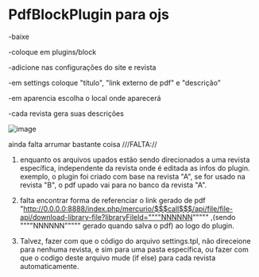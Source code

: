 # PdfBlockPlugin para ojs
-baixe

-coloque em plugins/block

-adicione nas configurações do site e revista

-em settings coloque "título", "link externo de pdf" e "descrição"

-em aparencia escolha o local onde aparecerá

-cada revista gera suas descrições


![image](https://user-images.githubusercontent.com/114300053/214059122-f7f1666b-a369-48ea-abd6-bb95437e16f1.png)





ainda falta arrumar bastante coisa
///FALTA://

1) enquanto os arquivos upados estão sendo direcionados a uma revista específica, independente da revista onde é editada as infos do plugin. exemplo, o plugin foi criado com base na revista "A", se for usado na revista "B", o pdf upado vai para no banco da revista "A".


2) falta encontrar forma de referenciar o link gerado de pdf "http://0.0.0.0:8888/index.php/mercurio/$$$call$$$/api/file/file-api/download-library-file?libraryFileId=""""NNNNNN""""" ,(sendo """"NNNNNN""""" gerado quando salva o pdf) ao logo do plugin.


3) Talvez, fazer com que o código do arquivo settings.tpl, não direceione para nenhuma revista, e sim para uma pasta específica, ou fazer com que o codigo deste arquivo mude (if else) para cada revista automaticamente.


